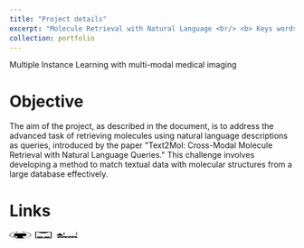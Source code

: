 ```yaml
---
title: "Project details"
excerpt: "Molecule Retrieval with Natural Language <br/> <b> Keys words </b> : <i> Graph ML, Cross Attention, Multi-modality, Medical imaging </i> <br/> <img src='/images/mil_im.png' width='600' height='200'>"
collection: portfolio
---
```


Multiple Instance Learning with multi-modal medical imaging

Objective
======

The aim of the project, as described in the document, is to address the advanced task of retrieving molecules using natural language descriptions as queries, introduced by the paper "Text2Mol: Cross-Modal Molecule Retrieval with Natural Language Queries." This challenge involves developing a method to match textual data with molecular structures from a large database effectively.

Links
======

[<img src="/images/GitHub.png" alt="GitHub" width="37.5" height="12.5" />](https://github.com/HugoRbrt/altegrad_project/tree/baptiste) [<img src="/images/report_icone.png" alt="Report" width="37.5" height="12.5" />](https://drive.google.com/file/d/1hSdDUQTgvrNfux0yOUAoQeRwecDhosOg/view?usp=drive_link) [<img src="/images/class_icone.png" alt="Report" width="37.5" height="12.5" />](https://www.master-mva.com/cours/cat-advanced-learning-for-text-and-graph-data-altegrad/)
